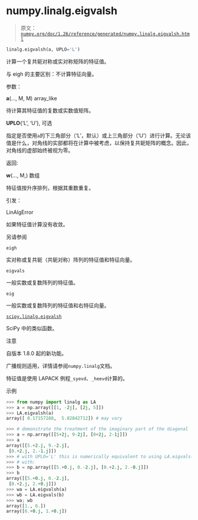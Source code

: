 # numpy.linalg.eigvalsh

> 原文：[`numpy.org/doc/1.26/reference/generated/numpy.linalg.eigvalsh.html`](https://numpy.org/doc/1.26/reference/generated/numpy.linalg.eigvalsh.html)

```py
linalg.eigvalsh(a, UPLO='L')
```

计算一个复共轭对称或实对称矩阵的特征值。

与 eigh 的主要区别：不计算特征向量。

参数：

**a**(…, M, M) array_like

待计算其特征值的复数或实数值矩阵。

**UPLO**{‘L’, ‘U’}, 可选

指定是否使用`a`的下三角部分（‘L’，默认）或上三角部分（‘U’）进行计算。无论该值是什么，对角线的实部都将在计算中被考虑，以保持复共轭矩阵的概念。因此，对角线的虚部始终被视为零。

返回:

**w**(…, M,) 数组

特征值按升序排列，根据其重数重复。

引发：

LinAlgError

如果特征值计算没有收敛。

另请参阅

`eigh`

实对称或复共轭（共轭对称）阵列的特征值和特征向量。

`eigvals`

一般实数或复数阵列的特征值。

`eig`

一般实数或复数阵列的特征值和右特征向量。

[`scipy.linalg.eigvalsh`](https://docs.scipy.org/doc/scipy/reference/generated/scipy.linalg.eigvalsh.html#scipy.linalg.eigvalsh "(在 SciPy v1.11.2 中)")

SciPy 中的类似函数。

注意

自版本 1.8.0 起的新功能。

广播规则适用，详情请参阅`numpy.linalg`文档。

特征值是使用 LAPACK 例程`_syevd`、`_heevd`计算的。

示例

```py
>>> from numpy import linalg as LA
>>> a = np.array([[1, -2j], [2j, 5]])
>>> LA.eigvalsh(a)
array([ 0.17157288,  5.82842712]) # may vary 
```

```py
>>> # demonstrate the treatment of the imaginary part of the diagonal
>>> a = np.array([[5+2j, 9-2j], [0+2j, 2-1j]])
>>> a
array([[5.+2.j, 9.-2.j],
 [0.+2.j, 2.-1.j]])
>>> # with UPLO='L' this is numerically equivalent to using LA.eigvals()
>>> # with:
>>> b = np.array([[5.+0.j, 0.-2.j], [0.+2.j, 2.-0.j]])
>>> b
array([[5.+0.j, 0.-2.j],
 [0.+2.j, 2.+0.j]])
>>> wa = LA.eigvalsh(a)
>>> wb = LA.eigvals(b)
>>> wa; wb
array([1., 6.])
array([6.+0.j, 1.+0.j]) 
```
